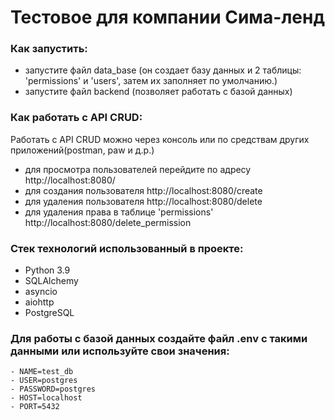 
# Тестовое для компании Сима-ленд


### Как запустить:
 - запустите файл data_base (он создает базу данных и 2 таблицы: 'permissions' и 'users', затем их заполняет по умолчанию.)
 - запустите файл backend (позволяет работать с базой данных)

### Как работать с API CRUD:
Работать с API CRUD можно через консоль или по средствам других приложений(postman, paw и д.р.)

- для просмотра пользователей перейдите по адресу http://localhost:8080/
- для создания пользователя http://localhost:8080/create
- для удаления пользователя http://localhost:8080/delete
- для удаления права в таблице 'permissions' http://localhost:8080/delete_permission

### Стек технологий использованный в проекте:
- Python 3.9
- SQLAlchemy
- asyncio
- aiohttp 
- PostgreSQL

### Для работы с базой данных создайте файл .env c такими данными или используйте свои значения:
  ```
  - NAME=test_db
  - USER=postgres
  - PASSWORD=postgres
  - HOST=localhost
  - PORT=5432
  ```


